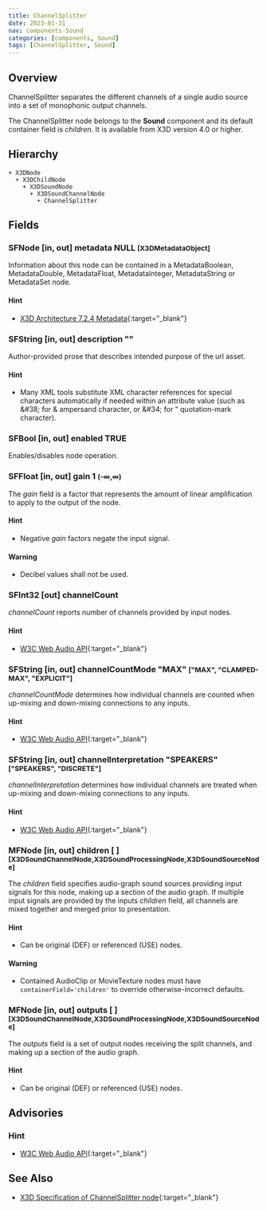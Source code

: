```yaml
---
title: ChannelSplitter
date: 2023-01-31
nav: components-Sound
categories: [components, Sound]
tags: [ChannelSplitter, Sound]
---
```

<style>
.post h3 {
   word-spacing: 0.2em;
}
</style>

## Overview

ChannelSplitter separates the different channels of a single audio source into a set of monophonic output channels.

The ChannelSplitter node belongs to the **Sound** component and its default container field is *children.* It is available from X3D version 4.0 or higher.

## Hierarchy

```
+ X3DNode
  + X3DChildNode
    + X3DSoundNode
      + X3DSoundChannelNode
        + ChannelSplitter
```

## Fields

### SFNode [in, out] **metadata** NULL <small>[X3DMetadataObject]</small>

Information about this node can be contained in a MetadataBoolean, MetadataDouble, MetadataFloat, MetadataInteger, MetadataString or MetadataSet node.

#### Hint

- [X3D Architecture 7.2.4 Metadata](https://www.web3d.org/specifications/X3Dv4Draft/ISO-IEC19775-1v4-CD1/Part01/components/core.html#Metadata){:target="_blank"}

### SFString [in, out] **description** ""

Author-provided prose that describes intended purpose of the url asset.

#### Hint

- Many XML tools substitute XML character references for special characters automatically if needed within an attribute value (such as &amp;#38; for &amp; ampersand character, or &amp;#34; for " quotation-mark character).

### SFBool [in, out] **enabled** TRUE

Enables/disables node operation.

### SFFloat [in, out] **gain** 1 <small>(-∞,∞)</small>

The *gain* field is a factor that represents the amount of linear amplification to apply to the output of the node.

#### Hint

- Negative *gain* factors negate the input signal.

#### Warning

- Decibel values shall not be used.

### SFInt32 [out] **channelCount**

*channelCount* reports number of channels provided by input nodes.

#### Hint

- [W3C Web Audio API](https://www.w3.org/TR/webaudio/#dom-audionode-channelcount){:target="_blank"}

### SFString [in, out] **channelCountMode** "MAX" <small>["MAX", "CLAMPED-MAX", "EXPLICIT"]</small>

*channelCountMode* determines how individual channels are counted when up-mixing and down-mixing connections to any inputs.

#### Hint

- [W3C Web Audio API](https://www.w3.org/TR/webaudio/#dom-audionode-channelcountmode){:target="_blank"}

### SFString [in, out] **channelInterpretation** "SPEAKERS" <small>["SPEAKERS", "DISCRETE"]</small>

*channelInterpretation* determines how individual channels are treated when up-mixing and down-mixing connections to any inputs.

#### Hint

- [W3C Web Audio API](https://www.w3.org/TR/webaudio/#dom-audionode-channelinterpretation){:target="_blank"}

### MFNode [in, out] **children** [ ] <small>[X3DSoundChannelNode,X3DSoundProcessingNode,X3DSoundSourceNode]</small>

The *children* field specifies audio-graph sound sources providing input signals for this node, making up a section of the audio graph. If multiple input signals are provided by the inputs *children* field, all channels are mixed together and merged prior to presentation.

#### Hint

- Can be original (DEF) or referenced (USE) nodes.

#### Warning

- Contained AudioClip or MovieTexture nodes must have `containerField='children'` to override otherwise-incorrect defaults.

### MFNode [in, out] **outputs** [ ] <small>[X3DSoundChannelNode,X3DSoundProcessingNode,X3DSoundSourceNode]</small>

The *outputs* field is a set of output nodes receiving the split channels, and making up a section of the audio graph.

#### Hint

- Can be original (DEF) or referenced (USE) nodes.

## Advisories

### Hint

- [W3C Web Audio API](https://www.w3.org/TR/webaudio/#channelsplitternode){:target="_blank"}

## See Also

- [X3D Specification of ChannelSplitter node](https://www.web3d.org/documents/specifications/19775-1/V4.0/Part01/components/sound.html#ChannelSplitter){:target="_blank"}

